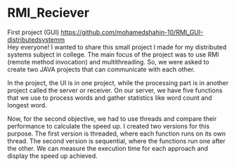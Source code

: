 # RMI_Reciever
First project (GUI) https://github.com/mohamedshahin-10/RMI_GUI-distributedsystemm <br>
Hey everyone! I wanted to share this small project I made for my distributed systems subject in college. The main focus of the project was to use RMI (remote method invocation) and multithreading. So, we were asked to create two JAVA projects that can communicate with each other.

In the project, the UI is in one project, while the processing part is in another project called the server or receiver. On our server, we have five functions that we use to process words and gather statistics like word count and longest word.

Now, for the second objective, we had to use threads and compare their performance to calculate the speed up. I created two versions for this purpose. The first version is threaded, where each function runs on its own thread. The second version is sequential, where the functions run one after the other. We can measure the execution time for each approach and display the speed up achieved.

